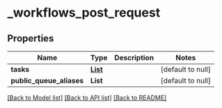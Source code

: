 # _workflows_post_request
## Properties

| Name | Type | Description | Notes |
|------------ | ------------- | ------------- | -------------|
| **tasks** | [**List**](_workflows_post_request_tasks_inner.md) |  | [default to null] |
| **public\_queue\_aliases** | **List** |  | [default to null] |

[[Back to Model list]](../README.md#documentation-for-models) [[Back to API list]](../README.md#documentation-for-api-endpoints) [[Back to README]](../README.md)

